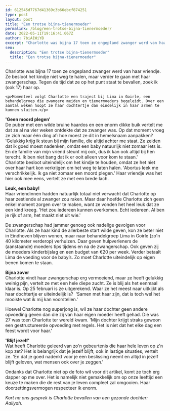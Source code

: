 ```yaml
---
id: 612545d7767d41369c3b66ebcf874251
type: post
layout: post
title: "Een trotse bijna-tienermoeder"
permalink: /blog/een-trotse-bijna-tienermoeder/
date: 2022-05-11T19:16:41.067Z
author: 7biA1WiYB
excerpt: "Charlotte was bijna 17 toen ze ongepland zwanger werd van haar vriendje. Ze besloot het kindje niet weg te halen, maar verder te gaan met haar zwangerschap. Tegen de tijd dat ze op het punt staat te bevallen, zoek ik (ook 17) haar op.  "
seo:
  description: "Een trotse bijna-tienermoeder"
  title: "Een trotse bijna-tienermoeder"
---
```

Charlotte was bijna 17 toen ze ongepland zwanger werd van haar vriendje. Ze besloot het kindje niet weg te halen, maar verder te gaan met haar zwangerschap. Tegen de tijd dat ze op het punt staat te bevallen, zoek ik (ook 17) haar op.  

    <p>Momenteel volgt Charlotte een traject bij Lima in Goirle, een behandelgroep die zwangere meiden en tienermoeders begeleidt. Over een aantal weken hoopt ze haar dochtertje dan eindelijk in haar armen te kunnen sluiten.</p>
<p><strong>'Geen moord plegen'</strong><br>De puber met een wilde bruine haardos en een enorm dikke buik vertelt me dat ze al na vier weken ontdekte dat ze zwanger was. Op dat moment vroeg ze zich maar één ding af: hoe moest ze dit in hemelsnaam aanpakken? 'Gelukkig krijg ik steun bij mijn familie, die altijd achter me staat. Ze zeiden dat ik goed moest nadenken, omdat een baby natuurlijk niet zomaar iets is. En de familie van mijn vriend steunt mij ook, dus ik kan ook altijd bij hen terecht. Ik ben niet bang dat ik er ooit alleen voor kom te staan.'<br>Charlotte besloot uiteindelijk om het kindje te houden, omdat ze het niet over haar hart kon verkrijgen om het weg te laten halen. 'Abortus leek me verschrikkelijk. Ik ga niet zomaar een moord plegen.' Haar vriendje was het hier ook mee eens, vertelt ze met een brede lach.</p>
<p><strong>Leuk, een baby!</strong><br>Haar vriendinnen hadden natuurlijk totaal niet verwacht dat Charlotte op haar zestiende al zwanger zou raken. Maar daar hoefde Charlotte zich geen enkel moment zorgen over te maken, want ze vonden het heel leuk dat ze een kind kreeg. 'Het zou iedereen kunnen overkomen. Echt iedereen. Al ben je rijk of arm, het maakt niet uit wie.'</p>
<p>De zwangerschap had jammer genoeg ook nadelige gevolgen voor Charlotte. Als ze haar kind de allerbeste start wilde geven, kon ze beter niet in Eindhoven blijven wonen, maar naar behandelgroep Lima in Goirle (zo'n 40 kilometer verderop) verhuizen. Daar geven hulpverleners de (aanstaande) moeders tips tijdens en na de zwangerschap. Ook geven zij de moeders kinderbijslag en een budget van €20 per week. Verder betaalt Lima de voeding voor de baby’s. Zo moet Charlotte uiteindelijk op eigen benen komen te staan.</p>
<p><strong>Bijna zover</strong><br>Charlotte vindt haar zwangerschap erg vermoeiend, maar ze heeft gelukkig weinig pijn, vertelt ze met een hele diepe zucht. Ze is blij als het eenmaal klaar is. Op 25 februari is ze uitgerekend. Waar ze het meest naar uitkijkt als haar dochtertje er uiteindelijk is?  'Samen met haar zijn, dat is toch wel het mooiste wat ik mij kan voorstellen.'</p>
<p>Hoewel Charlotte nog superjong is, wil ze haar dochter geen andere opvoeding geven dan die zij van haar eigen moeder heeft gehad. Die was 27 was toen Charlotte ter wereld kwam. 'Mijn dochter krijgt straks gewoon een gestructureerde opvoeding met regels. Het is niet dat het elke dag een feest wordt voor haar.'</p>
<p><strong>'Blijf jezelf'</strong><br>Wat heeft Charlotte geleerd van zo'n gebeurtenis die haar hele leven op z'n kop zet? Het is belangrijk dat je jezelf blijft, ook in lastige situaties, vertelt ze. 'En dat je goed nadenkt voor je een beslissing neemt en altijd in jezelf blijft geloven, wat mensen ook over je zeggen.' </p>
<p>Ondanks dat Charlotte niet op de foto wil voor dit artikel, komt ze toch erg dapper op me over. Het is namelijk niet gemakkelijk om op onze leeftijd een keuze te maken die de rest van je leven compleet zal omgooien. Haar doorzettingsvermogen respecteer ik enorm. </p>
<p><em>Kort na ons gesprek is Charlotte bevallen van een gezonde dochter: Aaliyah.</em></p>  
